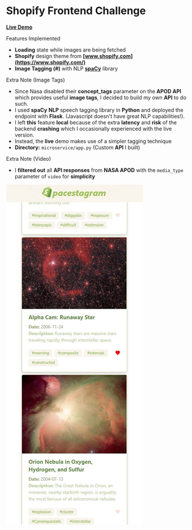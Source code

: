 # Shopify **Frontend** Challenge

**[Live Demo](https://spacestagram-shopify.herokuapp.com/)**


Features Implemented
- **Loading** state while images are being fetched
- **Shopify** design theme from **[www.shopify.com](https://www.shopify.com/)**
- **Image Tagging (#)** with NLP **[spaCy](https://spacy.io/usage/linguistic-features)** library 

Extra Note (Image Tags)
- Since Nasa disabled their **concept_tags** parameter on the **APOD API** which provides useful **image tags**, I decided to build my own **API** to do such. 
- I used **spaCy** **NLP** speech tagging library in **Python** and deployed the endpoint with **Flask**. (Javascript doesn't have great NLP capabilities!).
- I left **this** feature **local** because of the extra **latency** and **risk** of the backend **crashing** which I occasionally experienced with the live version.
- Instead, the **live** demo makes use of a simpler tagging technique 
- **Directory:** `microservice/app.py` (Custom **API** I built)

Extra Note (Video)
- I **filtered out** all **API responses** from **NASA APOD** with the `media_type` parameter of `video` for **simplicity**



![Screenshot](Spacestagram.JPG)



